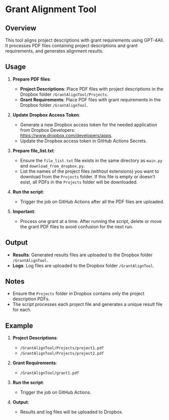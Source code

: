 # Grant Alignment Tool

## Overview
This tool aligns project descriptions with grant requirements using GPT-4All. It processes PDF files containing project descriptions and grant requirements, and generates alignment results.

## Usage
1. **Prepare PDF files**:
    - **Project Descriptions**: Place PDF files with project descriptions in the Dropbox folder `/GrantAlignTool/Projects`.
    - **Grant Requirements**: Place PDF files with grant requirements in the Dropbox folder `/GrantAlignTool`.

2. **Update Dropbox Access Token**:
    - Generate a new Dropbox access token for the needed application from Dropbox Developers: https://www.dropbox.com/developers/apps.
    - Update the Dropbox access token in GitHub Actions Secrets.

3. **Prepare file_list.txt**:
    - Ensure the `file_list.txt` file exists in the same directory as `main.py` and `download_from_dropbox.py`.
    - List the names of the project files (without extensions) you want to download from the `Projects` folder. If this file is empty or doesn't exist, all PDFs in the `Projects` folder will be downloaded.

4. **Run the script**:
    - Trigger the job on GitHub Actions after all the PDF files are uploaded.

5. **Important**:
    - Process one grant at a time. After running the script, delete or move the grant PDF files to avoid confusion for the next run.

## Output
- **Results**: Generated results files are uploaded to the Dropbox folder `/GrantAlignTool`.
- **Logs**: Log files are uploaded to the Dropbox folder `/GrantAlignTool`.

## Notes
- Ensure the `Projects` folder in Dropbox contains only the project description PDFs.
- The script processes each project file and generates a unique result file for each.

## Example
1. **Project Descriptions**:
    - `/GrantAlignTool/Projects/project1.pdf`
    - `/GrantAlignTool/Projects/project2.pdf`

2. **Grant Requirements**:
    - `/GrantAlignTool/grant1.pdf`

3. **Run the script**:
    - Trigger the job on GitHub Actions.

4. **Output**:
    - Results and log files will be uploaded to Dropbox.